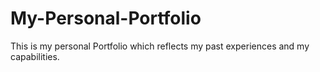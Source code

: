 # My-Personal-Portfolio
This is my personal Portfolio which reflects my past experiences and my capabilities.
